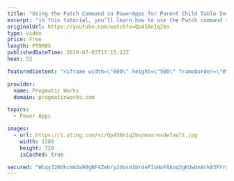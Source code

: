 ```yaml
---
title: "Using the Patch Command in PowerApps for Parent Child Table Inserts"
excerpt: "in this tutorial, you'll learn how to use the Patch command to take the primary key value from inserting into one table and inject it into a second table. This example is perfect for apps like shopping carts or inventory systems.  Here's the code:  ClearCollect(     colStageCustomer,     Patch("
originalUrl: https://youtube.com/watch?v=Qp458n1q2bo
type: video
price: Free
length: PT9M8S
publishedDateTime: 2019-07-03T17:15:12Z
heat: 52

featuredContent: "<iframe width=\"800\" height=\"500\" frameborder=\"0\" src=\"https://www.youtube.com/embed/Qp458n1q2bo\" allow=\"accelerometer; autoplay; encrypted-media; gyroscope; picture-in-picture\" allowfullscreen></iframe>"

provider:
  name: Progmatic Works
  domain: pragmaticworks.com

topics:
  - Power Apps

images:
  - url: https://i.ytimg.com/vi/Qp458n1q2bo/maxresdefault.jpg
    width: 1280
    height: 720
    isCached: true

secured: "WlqyJ2OOhcmm2w90gNF4Zebry2dvsm1br4ePIsHoF8Aoq2gKUwUnArk83FYrdayy/IVJji3md+tj1Jit/OjxJbAFcIIUXeYCzwoHd5klCVokqJo7ooTXsm/f5GPtMEVKWUymBrHGjJ/ZuTagsKhVqkoyEbwMMNKbJmf9vIRHJHpGgrzaNemOwct8FxBMftyLO6dV/kwDORt2ZT8LweGGkZGqU9hlcEvcn3bVTHuGf3YZsuRTvWXNvZwPQi5wqIprD09kGvfR/yeBUwL1CdTccizd1VZ6EAJbNDtAG0N9fwkKdK5y7rI7Tj5CJFCdKVFimzZickyrUUtfcTH/v9jP/A40r7U4GMu3D0xK/WO1OgH422LslemhlCI4mrmeFe1COJPOAPzDBg6sQwczIzsCZFYxRdfpevO1HBKF3/a427o=;Rc57Ect8c3DLSNTXEm/qWg=="
---
```


